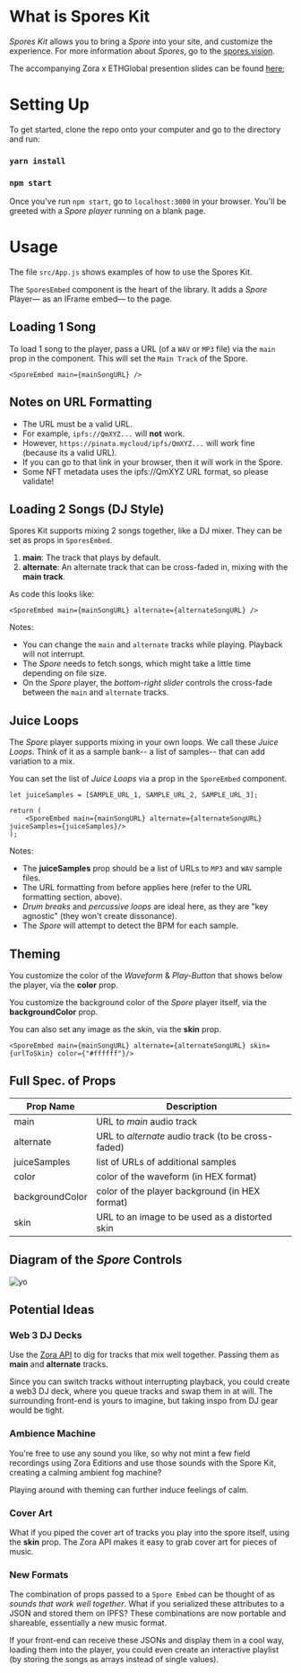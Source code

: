 # What is Spores Kit

*Spores Kit* allows you to bring a *Spore* into your site, and customize the experience.
For more information about *Spores*, go to the [spores.vision](https://spores.vision).

The accompanying Zora x ETHGlobal presention slides can be found [here](https://www.figma.com/proto/ucetVWnSHufW7N2ZklNwaC/Spores-Presentation?node-id=12%3A420&scaling=contain&page-id=0%3A1);


# Setting Up

To get started, clone the repo onto your computer and go to the directory and run:
### `yarn install`
### `npm start`

Once you've run `npm start`,  go to `localhost:3000` in your browser. You'll be greeted 
with a *Spore player* running on a blank page.


# Usage

The file `src/App.js` shows examples of how to use the Spores Kit.

The `SporesEmbed` component is the heart of the library. It adds a *Spore* Player— as an IFrame embed—
to the page.

## Loading 1 Song

To load 1 song to the player, pass a URL (of a `WAV` or `MP3` file) via the `main` prop in the component.
This will set the `Main Track` of the Spore.

```TSX
<SporeEmbed main={mainSongURL} /> 
```

## Notes on URL Formatting
* The URL must be a valid URL.
* For example, `ipfs://QmXYZ...` will **not** work. 
* However, `https://pinata.mycloud/ipfs/QmXYZ...` will work fine (because its a valid URL).
* If you can go to that link in your browser, then it will work in the Spore.
* Some NFT metadata uses the ipfs://QmXYZ URL format, so please validate!

## Loading 2 Songs (DJ Style)

Spores Kit supports mixing 2 songs together, like a DJ mixer. They can be set as props in `SporesEmbed`.
1. **main**:  The track that plays by default.
2. **alternate**:  An alternate track that can be cross-faded in, mixing with the **main track**.

As code this looks like:
```TSX
<SporeEmbed main={mainSongURL} alternate={alternateSongURL} />
```

Notes:
* You can change the `main` and `alternate` tracks while playing. Playback will not interrupt.
* The *Spore* needs to fetch songs, which might take a little time depending on file size.
* On the *Spore* player, the *bottom-right slider* controls the cross-fade between the `main` and `alternate` tracks.

## Juice Loops

The *Spore* player supports mixing in your own loops. We call these *Juice Loops*. Think of it as a sample bank-- a list of samples-- that can add variation to a mix.

You can set the list of *Juice Loops* via a prop in the `SporeEmbed` component.

```TSX
let juiceSamples = [SAMPLE_URL_1, SAMPLE_URL_2, SAMPLE_URL_3];

return (
    <SporeEmbed main={mainSongURL} alternate={alternateSongURL} juiceSamples={juiceSamples}/>
);
```

Notes:
* The **juiceSamples** prop should be a list of URLs to `MP3` and `WAV` sample files.
* The URL formatting from before applies here (refer to the URL formatting section, above).
* *Drum breaks* and *percussive loops* are ideal here, as they are "key agnostic" (they won't create dissonance).
* The *Spore* will attempt to detect the BPM for each sample.

## Theming

You customize the color of the *Waveform* & *Play-Button* that shows below the player, via the **color** prop.

You customize the background color of the *Spore* player itself, via the **backgroundColor** prop.

You can also set any image as the skin, via the **skin** prop.

```TSX
<SporeEmbed main={mainSongURL} alternate={alternateSongURL} skin={urlToSkin} color={"#ffffff"}/>
```

## Full Spec. of Props

| Prop Name | Description |
| ------------- | ------------- |
| main | URL to *main* audio track |
| alternate  | URL to *alternate* audio track (to be cross-faded) |
| juiceSamples | list of URLs of additional samples |
| color | color of the waveform (in HEX format) |
| backgroundColor | color of the player background (in HEX format) |
| skin | URL to an image to be used as a distorted skin |

## Diagram of the *Spore* Controls

![yo](https://zequencer.mypinata.cloud/ipfs/QmdHeZq7U2YFRzrVr1YgqgqjLcNNUGownNzxwJR7esx1ZV)

## Potential Ideas

### Web 3 DJ Decks
Use the [Zora API](https://api.zora.co/) to dig for tracks that mix well together. Passing them as **main** and **alternate** tracks.

Since you can switch tracks without interrupting playback, you could create a web3 DJ deck, where you queue tracks and swap them in at will. The surrounding front-end is yours to imagine, but taking inspo from DJ gear would be tight. 


### Ambience Machine

You're free to use any sound you like, so why not mint a few field recordings using Zora Editions and use those sounds with the Spore Kit, creating a calming ambient fog machine?

Playing around with theming can further induce feelings of calm.


### Cover Art

What if you piped the cover art of tracks you play into the spore itself, using the **skin** prop. The Zora API makes it easy to grab cover art for pieces of music.


### New Formats

The combination of props passed to a `Spore Embed` can be thought of as *sounds that work well together*. What if you serialized these attributes to a JSON and stored them on IPFS? These combinations are now portable and shareable, essentially a new music format.

If your front-end can receive these JSONs and display them in a cool way, loading them into the player, you could even create an interactive playlist (by storing the songs as arrays instead of single values).

